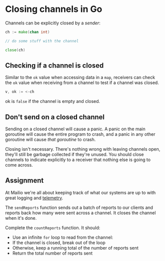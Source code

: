 # Closing channels in Go

Channels can be explicitly closed by a *sender*:

```go
ch := make(chan int)

// do some stuff with the channel

close(ch)
```

## Checking if a channel is closed

Similar to the `ok` value when accessing data in a `map`, receivers can check the `ok` value when receiving from a channel to test if a channel was closed.

```go
v, ok := <-ch
```

ok is `false` if the channel is empty and closed.

## Don't send on a closed channel

Sending on a closed channel will cause a panic. A panic on the main goroutine will cause the entire program to crash, and a panic in any other goroutine will cause *that goroutine* to crash.

Closing isn't necessary. There's nothing wrong with leaving channels open, they'll still be garbage collected if they're unused. You should close channels to indicate explicitly to a receiver that nothing else is going to come across.

## Assignment

At Mailio we're all about keeping track of what our systems are up to with great logging and [telemetry](https://en.wikipedia.org/wiki/Telemetry).

The `sendReports` function sends out a batch of reports to our clients and reports back how many were sent across a channel. It closes the channel when it's done.

Complete the `countReports` function. It should:

* Use an infinite `for` loop to read from the channel:
* If the channel is closed, break out of the loop
* Otherwise, keep a running total of the number of reports sent
* Return the total number of reports sent
